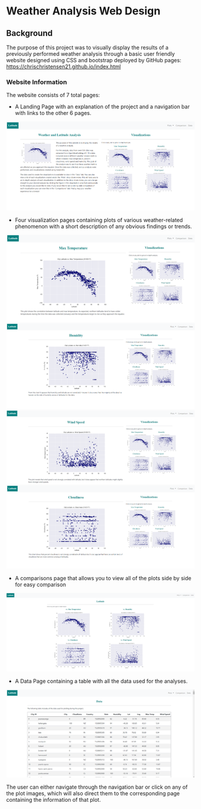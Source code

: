 # Weather Analysis Web Design

## Background

The purpose of this project was to visually display the results of a previously performed weather analysis through a basic user friendly website designed using CSS and bootstrap deployed by GitHub pages: https://chrischristensen21.github.io/index.html

### Website Information

The website consists of 7 total pages:

* A Landing Page with an explanation of the project and a navigation bar with links to the other 6 pages. 

![Landing Page](https://github.com/chrischristensen21/Weather-Analysis-Web-Design/blob/main/Images/Landing%20Page.png)

* Four visualization pages containing plots of various weather-related phenomenon with a short description of any obvious findings or trends.

![Max Temp Page](https://github.com/chrischristensen21/Weather-Analysis-Web-Design/blob/main/Images/Max%20Temp%20Visualization%20Page.png)
![Humidity Page](https://github.com/chrischristensen21/Weather-Analysis-Web-Design/blob/main/Images/Humidity%20Visualization%20Page.png)
![Wind Speed Page](https://github.com/chrischristensen21/Weather-Analysis-Web-Design/blob/main/Images/Wind%20Speed%20Page.png)
![Cloudiness Page](https://github.com/chrischristensen21/Weather-Analysis-Web-Design/blob/main/Images/Cloudiness%20Visualization%20Page.png)

* A comparisons page that allows you to  view all of the plots side by side for easy comparison

![Comparisons Page](https://github.com/chrischristensen21/Weather-Analysis-Web-Design/blob/main/Images/Comparison%20Page.png)

* A Data Page containing a table with all the data used for the analyses.

![Data Page](https://github.com/chrischristensen21/Weather-Analysis-Web-Design/blob/main/Images/Data%20Page.png)

The user can either navigate through the navigation bar or click on any of the plot images, which will also direct them to the corresponding page containing the information of that plot.


